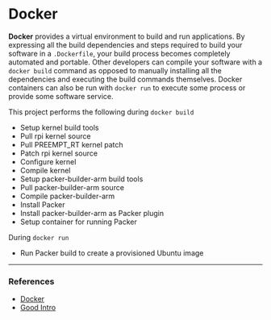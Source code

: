 # Docker

**Docker** provides a virtual environment to build and run applications. By expressing all the build dependencies and steps required to build your software in a `.Dockerfile`, your build process becomes completely automated and portable. Other developers can compile your software with a `docker build` command as opposed to manually installing all the dependencies and executing the build commands themselves. Docker containers can also be run with `docker run` to execute some process or provide some software service.

This project performs the following during `docker build`
- Setup kernel build tools
- Pull rpi kernel source
- Pull PREEMPT_RT kernel patch
- Patch rpi kernel source
- Configure kernel
- Compile kernel
- Setup packer-builder-arm build tools
- Pull packer-builder-arm source
- Compile packer-builder-arm
- Install Packer
- Install packer-builder-arm as Packer plugin
- Setup container for running Packer

During `docker run`
- Run Packer build to create a provisioned Ubuntu image

---

### References

- [Docker](https://www.docker.com/)
- [Good Intro](https://www.ibm.com/cloud/learn/docker)